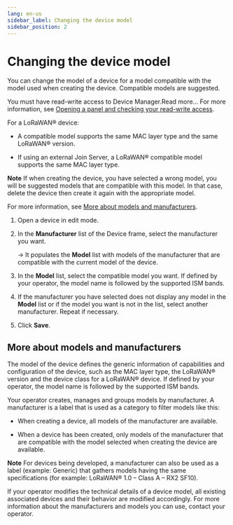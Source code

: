 ```yaml
---
lang: en-us
sidebar_label: Changing the device model
sidebar_position: 2
---
```


# Changing the device model

You can change the model of a device for a model compatible with the
model used when creating the device. Compatible models are suggested.

You must have read-write access to Device Manager.Read more\... For more
information, see [Opening a panel and checking your read-write access](../use-interface.md#opening-a-panel-and-checking-your-read-write-access).

For a LoRaWAN® device:

- A compatible model supports the same MAC layer type and the same
  LoRaWAN® version.

- If using an external Join Server, a LoRaWAN® compatible model supports
  the same MAC layer type.

**Note** If when creating the device, you have selected a wrong model,
you will be suggested models that are compatible with this model. In
that case, delete the device then create it again with the appropriate
model.

For more information, see [More about models and manufacturers](#more-about-models-and-manufacturers).

1.  Open a device in edit mode.

2.  In the **Manufacturer** list of the Device frame, select the
    manufacturer you want.

    -\> It populates the **Model** list with models of the manufacturer
    that are compatible with the current model of the device.

3.  In the **Model** list, select the compatible model you want. If
    defined by your operator, the model name is followed by the
    supported ISM bands.

4.  If the manufacturer you have selected does not display any model in
    the **Model** list or if the model you want is not in the list,
    select another manufacturer. Repeat if necessary.

5.  Click **Save**.

## More about models and manufacturers

The model of the device defines the generic information of capabilities
and configuration of the device, such as the MAC layer type, the
LoRaWAN® version and the device class for a LoRaWAN® device. If defined
by your operator, the model name is followed by the supported ISM bands.

Your operator creates, manages and groups models by manufacturer. A
manufacturer is a label that is used as a category to filter models like
this:

- When creating a device, all models of the manufacturer are available.

- When a device has been created, only models of the manufacturer that
  are compatible with the model selected when creating the device are
  available.

**Note** For devices being developed, a manufacturer can also be used as
a label (example: Generic) that gathers models having the same
specifications (for example: LoRaWAN® 1.0 – Class A – RX2 SF10).

If your operator modifies the technical details of a device model, all
existing associated devices and their behavior are modified accordingly.
For more information about the manufacturers and models you can use,
contact your operator.
